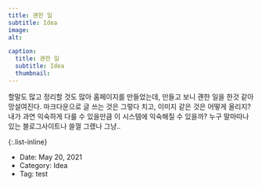 ```yaml
---
title: 괜한 일
subtitle: Idea
image: 
alt: 

caption:
  title: 괜한 일
  subtitle: Idea
  thumbnail: 
---
```

할말도 많고 정리할 것도 많아 홈페이지를 만들었는데, 만들고 보니 괜한 일을 한것 같아 망설여진다. 
마크다운으로 글 쓰는 것은 그렇다 치고, 이미지 같은 것은 어떻게 올리지? 
내가 과연 익숙하게 다룰 수 있을만큼 이 시스템에 익숙해질 수 있을까?
누구 말마따나 있는 블로그사이트나 쓸껄 그랬나 그냥..

{:.list-inline}
- Date: May 20, 2021
- Category: Idea
- Tag: test


